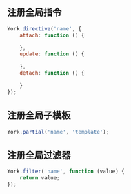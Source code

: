 ## 注册全局指令

```javascript
York.directive('name', {
    attach: function () {

    },
    update: function () {

    },
    detach: function () {

    }
});
```

## 注册全局子模板

```javascript
York.partial('name', 'template');
```

## 注册全局过滤器

```javascript
York.filter('name', function (value) {
    return value;
});
```
